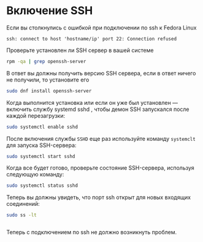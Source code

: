 # Включение SSH

Если вы столкнулись с ошибкой при подключении по ssh к Fedora Linux&#x20;

`ssh: connect to host 'hostname/ip' port 22: Connection refused`

Проверьте установлен ли SSH сервер в вашей системе

```bash
rpm -qa | grep openssh-server
```

В ответ вы должны получить версию SSH сервера, если в ответ ничего не получили, то установите его

```bash
sudo dnf install openssh-server
```

Когда выполнится установка или если он уже был установлен — включить службу systemd sshd , чтобы демон SSH запускался после каждой перезагрузки:

```bash
sudo systemctl enable sshd
```

После включения службы `SSHD` еще раз используйте команду `systemclt` для запуска SSH-сервера:

```bash
sudo systemctl start sshd
```

Когда все будет готово, проверьте состояние SSH-сервера, используя следующую команду:

```bash
sudo systemctl status sshd
```

Теперь вы должны увидеть, что порт ssh открыт для новых входящих соединений:

```bash
sudo ss -lt
```

<figure><img src="../../../.gitbook/assets/ssh_check.png" alt=""><figcaption></figcaption></figure>

Теперь с подключением по ssh не должно возникнуть проблем.

